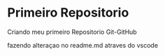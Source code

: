 # Primeiro Repositorio
 Criando meu primeiro Repositorio Git-GitHub
 
 fazendo alteraçao no readme.md atraves do vscode
